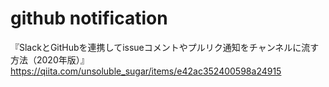 # github notification
『SlackとGitHubを連携してissueコメントやプルリク通知をチャンネルに流す方法（2020年版）』　　
https://qiita.com/unsoluble_sugar/items/e42ac352400598a24915